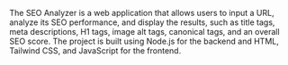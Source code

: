 The SEO Analyzer is a web application that allows users to input a URL, analyze its SEO performance, and display the results, such as title tags, meta descriptions, H1 tags, image alt tags, canonical tags, and an overall SEO score. The project is built using Node.js for the backend and HTML, Tailwind CSS, and JavaScript for the frontend.
